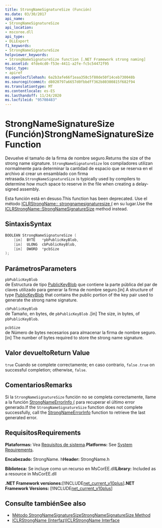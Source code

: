 ```yaml
---
title: StrongNameSignatureSize (Función)
ms.date: 03/30/2017
api_name:
- StrongNameSignatureSize
api_location:
- mscoree.dll
api_type:
- DLLExport
f1_keywords:
- StrongNameSignatureSize
helpviewer_keywords:
- StrongNameSignatureSize function [.NET Framework strong naming]
ms.assetid: 4fde4cd0-f53e-4411-a2fe-fc5c54472f95
topic_type:
- apiref
ms.openlocfilehash: 6a2b3afe66f1eaa358c5f80de50f14ceb730048b
ms.sourcegitcommit: d8020797a6657d0fbbdff362b80300815f682f94
ms.translationtype: MT
ms.contentlocale: es-ES
ms.lasthandoff: 11/24/2020
ms.locfileid: "95708483"
---
```

# <a name="strongnamesignaturesize-function"></a><span data-ttu-id="203a1-102">StrongNameSignatureSize (Función)</span><span class="sxs-lookup"><span data-stu-id="203a1-102">StrongNameSignatureSize Function</span></span>

<span data-ttu-id="203a1-103">Devuelve el tamaño de la firma de nombre seguro.</span><span class="sxs-lookup"><span data-stu-id="203a1-103">Returns the size of the strong name signature.</span></span> <span data-ttu-id="203a1-104">`StrongNameSignatureSize` los compiladores utilizan normalmente para determinar la cantidad de espacio que se reserva en el archivo al crear un ensamblado con firma retrasada.</span><span class="sxs-lookup"><span data-stu-id="203a1-104">`StrongNameSignatureSize` is typically used by compilers to determine how much space to reserve in the file when creating a delay-signed assembly.</span></span>  
  
 <span data-ttu-id="203a1-105">Esta función está en desuso.</span><span class="sxs-lookup"><span data-stu-id="203a1-105">This function has been deprecated.</span></span> <span data-ttu-id="203a1-106">Use el método [ICLRStrongName:: strongnamesignaturesize (](../hosting/iclrstrongname-strongnamesignaturesize-method.md) en su lugar.</span><span class="sxs-lookup"><span data-stu-id="203a1-106">Use the [ICLRStrongName::StrongNameSignatureSize](../hosting/iclrstrongname-strongnamesignaturesize-method.md) method instead.</span></span>  
  
## <a name="syntax"></a><span data-ttu-id="203a1-107">Sintaxis</span><span class="sxs-lookup"><span data-stu-id="203a1-107">Syntax</span></span>  
  
```cpp  
BOOLEAN StrongNameSignatureSize (
    [in]  BYTE   *pbPublicKeyBlob,  
    [in]  ULONG  cbPublicKeyBlob,
    [in]  DWORD  *pcbSize  
);
```  
  
## <a name="parameters"></a><span data-ttu-id="203a1-108">Parámetros</span><span class="sxs-lookup"><span data-stu-id="203a1-108">Parameters</span></span>  

 `pbPublicKeyBlob`  
 <span data-ttu-id="203a1-109">de Estructura de tipo [PublicKeyBlob](publickeyblob-structure.md) que contiene la parte pública del par de claves utilizado para generar la firma de nombre seguro.</span><span class="sxs-lookup"><span data-stu-id="203a1-109">[in] A structure of type [PublicKeyBlob](publickeyblob-structure.md) that contains the public portion of the key pair used to generate the strong name signature.</span></span>  
  
 `cbPublicKeyBlob`  
 <span data-ttu-id="203a1-110">de Tamaño, en bytes, de `pbPublicKeyBlob` .</span><span class="sxs-lookup"><span data-stu-id="203a1-110">[in] The size, in bytes, of `pbPublicKeyBlob`.</span></span>  
  
 `pcbSize`  
 <span data-ttu-id="203a1-111">de Número de bytes necesarios para almacenar la firma de nombre seguro.</span><span class="sxs-lookup"><span data-stu-id="203a1-111">[in] The number of bytes required to store the strong name signature.</span></span>  
  
## <a name="return-value"></a><span data-ttu-id="203a1-112">Valor devuelto</span><span class="sxs-lookup"><span data-stu-id="203a1-112">Return Value</span></span>  

 <span data-ttu-id="203a1-113">`true` Cuando se complete correctamente; en caso contrario, `false` .</span><span class="sxs-lookup"><span data-stu-id="203a1-113">`true` on successful completion; otherwise, `false`.</span></span>  
  
## <a name="remarks"></a><span data-ttu-id="203a1-114">Comentarios</span><span class="sxs-lookup"><span data-stu-id="203a1-114">Remarks</span></span>  

 <span data-ttu-id="203a1-115">Si la `StrongNameSignatureSize` función no se completa correctamente, llame a la función [StrongNameErrorInfo (](strongnameerrorinfo-function.md) para recuperar el último error generado.</span><span class="sxs-lookup"><span data-stu-id="203a1-115">If the `StrongNameSignatureSize` function does not complete successfully, call the [StrongNameErrorInfo](strongnameerrorinfo-function.md) function to retrieve the last generated error.</span></span>  
  
## <a name="requirements"></a><span data-ttu-id="203a1-116">Requisitos</span><span class="sxs-lookup"><span data-stu-id="203a1-116">Requirements</span></span>  

 <span data-ttu-id="203a1-117">**Plataformas:** Vea [Requisitos de sistema](../../get-started/system-requirements.md).</span><span class="sxs-lookup"><span data-stu-id="203a1-117">**Platforms:** See [System Requirements](../../get-started/system-requirements.md).</span></span>  
  
 <span data-ttu-id="203a1-118">**Encabezado:** StrongName. h</span><span class="sxs-lookup"><span data-stu-id="203a1-118">**Header:** StrongName.h</span></span>  
  
 <span data-ttu-id="203a1-119">**Biblioteca:** Se incluye como un recurso en MsCorEE.dll</span><span class="sxs-lookup"><span data-stu-id="203a1-119">**Library:** Included as a resource in MsCorEE.dll</span></span>  
  
 <span data-ttu-id="203a1-120">**.NET Framework versiones:**[!INCLUDE[net_current_v10plus](../../../../includes/net-current-v10plus-md.md)]</span><span class="sxs-lookup"><span data-stu-id="203a1-120">**.NET Framework Versions:** [!INCLUDE[net_current_v10plus](../../../../includes/net-current-v10plus-md.md)]</span></span>  
  
## <a name="see-also"></a><span data-ttu-id="203a1-121">Consulte también</span><span class="sxs-lookup"><span data-stu-id="203a1-121">See also</span></span>

- [<span data-ttu-id="203a1-122">Método StrongNameSignatureSize</span><span class="sxs-lookup"><span data-stu-id="203a1-122">StrongNameSignatureSize Method</span></span>](../hosting/iclrstrongname-strongnamesignaturesize-method.md)
- [<span data-ttu-id="203a1-123">ICLRStrongName (Interfaz)</span><span class="sxs-lookup"><span data-stu-id="203a1-123">ICLRStrongName Interface</span></span>](../hosting/iclrstrongname-interface.md)
